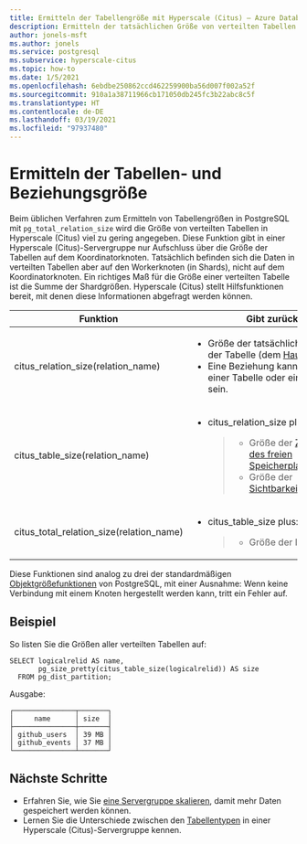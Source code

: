 ```yaml
---
title: Ermitteln der Tabellengröße mit Hyperscale (Citus) – Azure Database for PostgreSQL
description: Ermitteln der tatsächlichen Größe von verteilten Tabellen in einer Hyperscale (Citus)-Servergruppe
author: jonels-msft
ms.author: jonels
ms.service: postgresql
ms.subservice: hyperscale-citus
ms.topic: how-to
ms.date: 1/5/2021
ms.openlocfilehash: 6ebdbe250862ccd462259900ba56d007f002a52f
ms.sourcegitcommit: 910a1a38711966cb171050db245fc3b22abc8c5f
ms.translationtype: HT
ms.contentlocale: de-DE
ms.lasthandoff: 03/19/2021
ms.locfileid: "97937480"
---
```

# <a name="determine-table-and-relation-size"></a>Ermitteln der Tabellen- und Beziehungsgröße

Beim üblichen Verfahren zum Ermitteln von Tabellengrößen in PostgreSQL mit `pg_total_relation_size` wird die Größe von verteilten Tabellen in Hyperscale (Citus) viel zu gering angegeben.
Diese Funktion gibt in einer Hyperscale (Citus)-Servergruppe nur Aufschluss über die Größe der Tabellen auf dem Koordinatorknoten.  Tatsächlich befinden sich die Daten in verteilten Tabellen aber auf den Workerknoten (in Shards), nicht auf dem Koordinatorknoten. Ein richtiges Maß für die Größe einer verteilten Tabelle ist die Summe der Shardgrößen. Hyperscale (Citus) stellt Hilfsfunktionen bereit, mit denen diese Informationen abgefragt werden können.

<table>
<colgroup>
<col style="width: 40%" />
<col style="width: 59%" />
</colgroup>
<thead>
<tr class="header">
<th>Funktion</th>
<th>Gibt zurück</th>
</tr>
</thead>
<tbody>
<tr class="odd">
<td>citus_relation_size(relation_name)</td>
<td><ul>
<li>Größe der tatsächlichen Daten in der Tabelle (dem <a href="https://www.postgresql.org/docs/current/static/storage-file-layout.html">Hauptfork</a>).</li>
<li>Eine Beziehung kann der Name einer Tabelle oder eines Indexes sein.</li>
</ul></td>
</tr>
<tr class="even">
<td>citus_table_size(relation_name)</td>
<td><ul>
<li><p>citus_relation_size plus:</p>
<blockquote>
<ul>
<li>Größe der <a href="https://www.postgresql.org/docs/current/static/storage-fsm.html">Zuordnung des freien Speicherplatzes</a></li>
<li>Größe der <a href="https://www.postgresql.org/docs/current/static/storage-vm.html">Sichtbarkeitszuordnung</a></li>
</ul>
</blockquote></li>
</ul></td>
</tr>
<tr class="odd">
<td>citus_total_relation_size(relation_name)</td>
<td><ul>
<li><p>citus_table_size plus:</p>
<blockquote>
<ul>
<li>Größe der Indizes</li>
</ul>
</blockquote></li>
</ul></td>
</tr>
</tbody>
</table>

Diese Funktionen sind analog zu drei der standardmäßigen [Objektgrößefunktionen](https://www.postgresql.org/docs/current/static/functions-admin.html#FUNCTIONS-ADMIN-DBSIZE) von PostgreSQL, mit einer Ausnahme: Wenn keine Verbindung mit einem Knoten hergestellt werden kann, tritt ein Fehler auf.

## <a name="example"></a>Beispiel

So listen Sie die Größen aller verteilten Tabellen auf:

``` postgresql
SELECT logicalrelid AS name,
       pg_size_pretty(citus_table_size(logicalrelid)) AS size
  FROM pg_dist_partition;
```

Ausgabe:

```
┌───────────────┬───────┐
│     name      │ size  │
├───────────────┼───────┤
│ github_users  │ 39 MB │
│ github_events │ 37 MB │
└───────────────┴───────┘
```

## <a name="next-steps"></a>Nächste Schritte

* Erfahren Sie, wie Sie [eine Servergruppe skalieren](howto-hyperscale-scale-grow.md), damit mehr Daten gespeichert werden können.
* Lernen Sie die Unterschiede zwischen den [Tabellentypen](concepts-hyperscale-nodes.md) in einer Hyperscale (Citus)-Servergruppe kennen.
